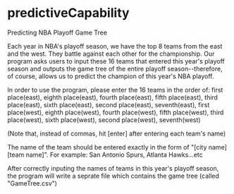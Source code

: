 predictiveCapability
====================
Predicting NBA Playoff Game Tree

Each year in NBA's playoff season, we have the top 8 teams from the east and the west. They battle against each other for the championship. Our program asks users to input these 16 teams that entered this year's playoff season and outputs the game tree of the entire playoff season--therefore, of course, allows us to predict the champion of this year's NBA playoff.


In order to use the program, please enter the 16 teams in the order of:
first place(east), eighth place(east), fourth place(east), fifth place(east), third place(east), sixth place(east), second place(east), seventh(east), first place(west), eighth place(west), fourth place(west), fifth place(west), third place(west), sixth place(west), second place(west), seventh(west)

(Note that, instead of commas, hit [enter] after entering each team's name)

The name of the team should be entered exactly in the form of "[city name][team name]". For example: San Antonio Spurs, Atlanta Hawks...etc

After correctly inputing the names of teams in this year's playoff season, the program will write a seprate file which contains the game tree (called "GameTree.csv")
